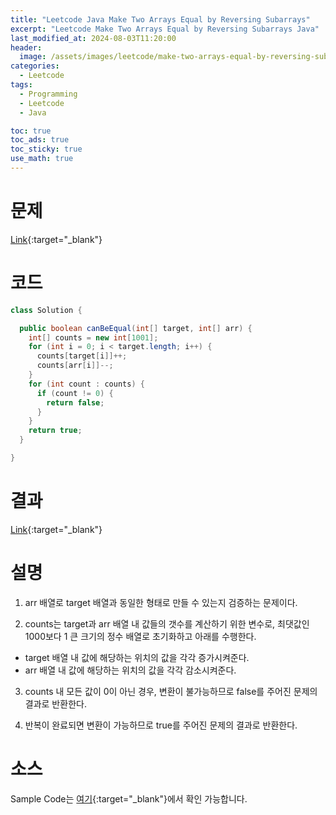 ```yaml
---
title: "Leetcode Java Make Two Arrays Equal by Reversing Subarrays"
excerpt: "Leetcode Make Two Arrays Equal by Reversing Subarrays Java"
last_modified_at: 2024-08-03T11:20:00
header:
  image: /assets/images/leetcode/make-two-arrays-equal-by-reversing-subarrays.png
categories:
  - Leetcode
tags:
  - Programming
  - Leetcode
  - Java

toc: true
toc_ads: true
toc_sticky: true
use_math: true
---
```

# 문제
[Link](https://leetcode.com/problems/make-two-arrays-equal-by-reversing-subarrays/){:target="_blank"}

# 코드
```java
class Solution {

  public boolean canBeEqual(int[] target, int[] arr) {
    int[] counts = new int[1001];
    for (int i = 0; i < target.length; i++) {
      counts[target[i]]++;
      counts[arr[i]]--;
    }
    for (int count : counts) {
      if (count != 0) {
        return false;
      }
    }
    return true;
  }

}
```

# 결과
[Link](https://leetcode.com/problems/make-two-arrays-equal-by-reversing-subarrays/submissions/1342432909/){:target="_blank"}

# 설명
1. arr 배열로 target 배열과 동일한 형태로 만들 수 있는지 검증하는 문제이다.

2. counts는 target과 arr 배열 내 값들의 갯수를 계산하기 위한 변수로, 최댓값인 1000보다 1 큰 크기의 정수 배열로 초기화하고 아래를 수행한다.
- target 배열 내 값에 해당하는 위치의 값을 각각 증가시켜준다.
- arr 배열 내 값에 해당하는 위치의 값을 각각 감소시켜준다.

3. counts 내 모든 값이 0이 아닌 경우, 변환이 불가능하므로 false를 주어진 문제의 결과로 반환한다.

4. 반복이 완료되면 변환이 가능하므로 true를 주어진 문제의 결과로 반환한다.

# 소스
Sample Code는 [여기](https://github.com/GracefulSoul/leetcode/blob/master/src/main/java/gracefulsoul/problems/MakeTwoArraysEqualByReversingSubarrays.java){:target="_blank"}에서 확인 가능합니다.